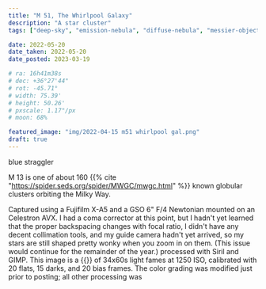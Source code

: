```yaml
---
title: "M 51, The Whirlpool Galaxy"
description: "A star cluster"
tags: ["deep-sky", "emission-nebula", "diffuse-nebula", "messier-object"]

date: 2022-05-20
date_taken: 2022-05-20
date_posted: 2023-03-19

# ra: 16h41m38s
# dec: +36°27'44"
# rot: -45.71°
# width: 75.39'
# height: 50.26'
# pxscale: 1.17"/px
# moon: 68%

featured_image: "img/2022-04-15 m51 whirlpool gal.png"
draft: true
---
```


blue straggler



M 13 is one of about 160 {{% cite "https://spider.seds.org/spider/MWGC/mwgc.html" %}} known globular clusters orbiting the Milky Way.




Captured using a Fujifilm X-A5 and a GSO 6" F/4 Newtonian mounted on an Celestron AVX. I had a coma corrector at this point, but I hadn't yet learned that the proper backspacing changes with focal ratio, I didn't have any decent collimation tools, and my guide camera hadn't yet arrived, so my stars are still shaped pretty wonky when you zoom in on them. (This issue would continue for the remainder of the year.)  processed with Siril and GIMP. This image is a {{<def stack />}} of 34x60s light fames at 1250 ISO, calibrated with 20 flats, 15 darks, and 20 bias frames. The color grading was modified just prior to posting; all other processing was